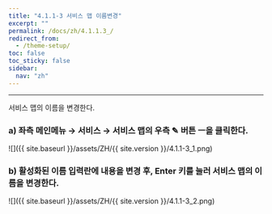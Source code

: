 ```yaml
---
title: "4.1.1-3 서비스 맵 이름변경"
excerpt: ""
permalink: /docs/zh/4.1.1.3_/
redirect_from:
  - /theme-setup/
toc: false
toc_sticky: false
sidebar:
  nav: "zh"
---
```


---
서비스 맵의 이름을 변경한다.

### a\) 좌측 메인메뉴 → 서비스 → 서비스 맵의 우측 ✎ 버튼 ㅡ을 클릭한다.
![]({{ site.baseurl }}/assets/ZH/{{ site.version }}/4.1.1-3_1.png)

### b\) 활성화된 이름 입력란에 내용을 변경 후, Enter 키를 눌러 서비스 맵의 이름을 변경한다.
![]({{ site.baseurl }}/assets/ZH/{{ site.version }}/4.1.1-3_2.png)
